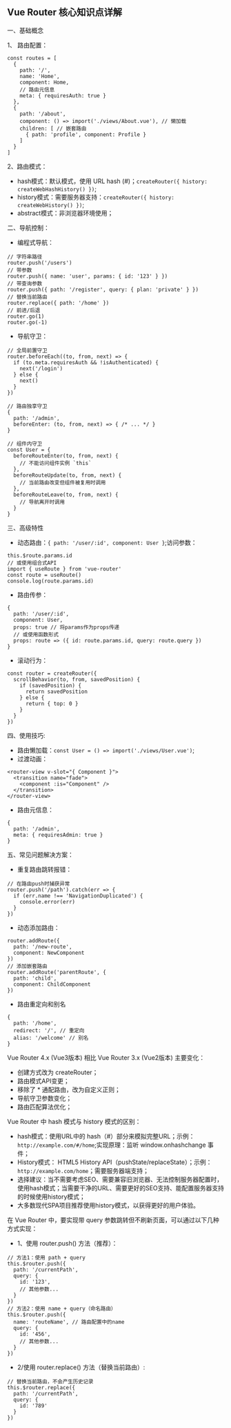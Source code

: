 ## Vue Router 核心知识点详解

一、基础概念

1、 路由配置：
```
const routes = [
  {
    path: '/',
    name: 'Home',
    component: Home,
    // 路由元信息
    meta: { requiresAuth: true }
  },
  {
    path: '/about',
    component: () => import('./views/About.vue'), // 懒加载
    children: [ // 嵌套路由
      { path: 'profile', component: Profile }
    ]
  }
]
```
2、路由模式：
- hash模式：默认模式，使用 URL hash (#)；`createRouter({ history: createWebHashHistory() })`;
- history模式：需要服务器支持：`createRouter({ history: createWebHistory() })`;
- abstract模式：非浏览器环境使用；

二、导航控制：
- 编程式导航：
```
// 字符串路径
router.push('/users')
// 带参数
router.push({ name: 'user', params: { id: '123' } })
// 带查询参数
router.push({ path: '/register', query: { plan: 'private' } })
// 替换当前路由
router.replace({ path: '/home' })
// 前进/后退
router.go(1)
router.go(-1)
```
- 导航守卫：
```
// 全局前置守卫
router.beforeEach((to, from, next) => {
  if (to.meta.requiresAuth && !isAuthenticated) {
    next('/login')
  } else {
    next()
  }
})

// 路由独享守卫
{
  path: '/admin',
  beforeEnter: (to, from, next) => { /* ... */ }
}

// 组件内守卫
const User = {
  beforeRouteEnter(to, from, next) {
    // 不能访问组件实例 `this`
  },
  beforeRouteUpdate(to, from, next) {
    // 当前路由改变但组件被复用时调用
  },
  beforeRouteLeave(to, from, next) {
    // 导航离开时调用
  }
}
```

三、高级特性
- 动态路由：`{ path: '/user/:id', component: User }`;访问参数：
```
this.$route.params.id
// 或使用组合式API
import { useRoute } from 'vue-router'
const route = useRoute()
console.log(route.params.id)
```
- 路由传参：
```
{
  path: '/user/:id',
  component: User,
  props: true // 将params作为props传递
  // 或使用函数形式
  props: route => ({ id: route.params.id, query: route.query })
}
```
- 滚动行为：
```
const router = createRouter({
  scrollBehavior(to, from, savedPosition) {
    if (savedPosition) {
      return savedPosition
    } else {
      return { top: 0 }
    }
  }
})
```

四、使用技巧:
- 路由懒加载：`const User = () => import('./views/User.vue')`;
- 过渡动画：
```
<router-view v-slot="{ Component }">
  <transition name="fade">
    <component :is="Component" />
  </transition>
</router-view>
```
- 路由元信息：
```
{
  path: '/admin',
  meta: { requiresAdmin: true }
}
```

五、常见问题解决方案：
- 重复路由跳转报错：
```
// 在路由push时捕获异常
router.push('/path').catch(err => {
  if (err.name !== 'NavigationDuplicated') {
    console.error(err)
  }
})
```
- 动态添加路由：
```
router.addRoute({
  path: '/new-route',
  component: NewComponent
})
// 添加嵌套路由
router.addRoute('parentRoute', {
  path: 'child',
  component: ChildComponent
})
```
- 路由重定向和别名
```
{
  path: '/home',
  redirect: '/', // 重定向
  alias: '/welcome' // 别名
}
```

Vue Router 4.x (Vue3版本) 相比 Vue Router 3.x (Vue2版本) 主要变化：
- 创建方式改为 createRouter；
- 路由模式API变更；
- 移除了 * 通配路由，改为自定义正则；
- 导航守卫参数变化；
- 路由匹配算法优化；

Vue Router 中 hash 模式与 history 模式的区别：
- hash模式：使用URL中的 hash（#）部分来模拟完整URL；示例：`http://example.com/#/home`;实现原理：监听 window.onhashchange 事件；
- History模式： HTML5 History API（pushState/replaceState）；示例：`http://example.com/home`；需要服务器端支持；
- 选择建议：当不需要考虑SEO、需要兼容旧浏览器、无法控制服务器配置时，使用hash模式；当需要干净的URL、需要更好的SEO支持、能配置服务器支持的时候使用history模式；
- 大多数现代SPA项目推荐使用history模式，以获得更好的用户体验。

在 Vue Router 中，要实现带 query 参数跳转但不刷新页面，可以通过以下几种方式实现：
- 1、使用 router.push() 方法（推荐）：
```
// 方法1：使用 path + query
this.$router.push({
  path: '/currentPath',
  query: {
    id: '123',
    // 其他参数...
  }
})
// 方法2：使用 name + query（命名路由）
this.$router.push({
  name: 'routeName', // 路由配置中的name
  query: {
    id: '456',
    // 其他参数...
  }
})
```
- 2/使用 router.replace() 方法（替换当前路由）:
```
// 替换当前路由，不会产生历史记录
this.$router.replace({
  path: '/currentPath',
  query: {
    id: '789'
  }
})
```










